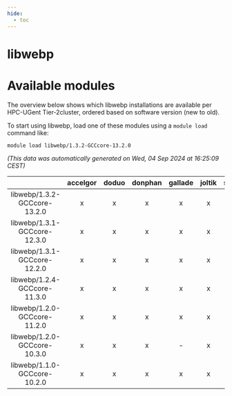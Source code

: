 ```yaml
---
hide:
  - toc
---
```


libwebp
=======

# Available modules


The overview below shows which libwebp installations are available per HPC-UGent Tier-2cluster, ordered based on software version (new to old).

To start using libwebp, load one of these modules using a `module load` command like:

```shell
module load libwebp/1.3.2-GCCcore-13.2.0
```

*(This data was automatically generated on Wed, 04 Sep 2024 at 16:25:09 CEST)*  

| |accelgor|doduo|donphan|gallade|joltik|shinx|skitty|
| :---: | :---: | :---: | :---: | :---: | :---: | :---: | :---: |
|libwebp/1.3.2-GCCcore-13.2.0|x|x|x|x|x|x|x|
|libwebp/1.3.1-GCCcore-12.3.0|x|x|x|x|x|x|x|
|libwebp/1.3.1-GCCcore-12.2.0|x|x|x|x|x|-|x|
|libwebp/1.2.4-GCCcore-11.3.0|x|x|x|x|x|x|x|
|libwebp/1.2.0-GCCcore-11.2.0|x|x|x|x|x|-|x|
|libwebp/1.2.0-GCCcore-10.3.0|x|x|x|-|x|-|x|
|libwebp/1.1.0-GCCcore-10.2.0|x|x|x|x|x|-|x|
